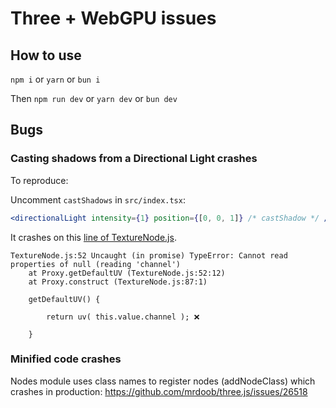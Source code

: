# Three + WebGPU issues

## How to use

`npm i` or `yarn` or `bun i`

Then `npm run dev` or `yarn dev` or `bun dev`

## Bugs

### Casting shadows from a Directional Light crashes

To reproduce:

Uncomment `castShadows` in `src/index.tsx`:

```jsx
<directionalLight intensity={1} position={[0, 0, 1]} /* castShadow */ />
```

It crashes on this [line of TextureNode.js](https://github.com/mrdoob/three.js/blob/89e698f56604741244a2f7746edc0d876cec83ed/examples/jsm/nodes/accessors/TextureNode.js#L52).

```
TextureNode.js:52 Uncaught (in promise) TypeError: Cannot read properties of null (reading 'channel')
    at Proxy.getDefaultUV (TextureNode.js:52:12)
    at Proxy.construct (TextureNode.js:87:1)
```

```
    getDefaultUV() {

        return uv( this.value.channel ); ❌

    }
```

### Minified code crashes

Nodes module uses class names to register nodes (addNodeClass) which crashes in production: https://github.com/mrdoob/three.js/issues/26518
